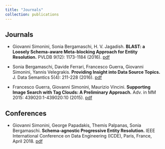 ```yaml
---
title: "Journals"
collection: publications
---
```


## Journals

- Giovanni Simonini, Sonia Bergamaschi, H. V. Jagadish.
**BLAST: a Loosely Schema-aware Meta-blocking Approach for Entity Resolution.**
PVLDB 9(12): 1173-1184 (2016). [pdf](stravanni.github.io/files/blast.pdf)

- Sonia Bergamaschi, Davide Ferrari, Francesco Guerra, Giovanni Simonini, Yannis Velegrakis.
**Providing Insight into Data Source Topics.**
J. Data Semantics 5(4): 211-228 (2016). [pdf](stravanni.github.io/files/jods.pdf)

- Francesco Guerra, Giovanni Simonini, Maurizio Vincini.
**Supporting Image Search with Tag Clouds: A Preliminary Approach.**
Adv. in MM 2015: 439020:1-439020:10 (2015). [pdf](stravanni.github.io/files/mm1.pdf)

## Conferences

- Giovanni Simonini, George Papadakis, Themis Palpanas, Sonia Bergamaschi.
**Schema-agnostic Progressive Entity Resolution.**
IEEE International Conference on Data Engineering (ICDE), Paris, France, April 2018.
[pdf]()